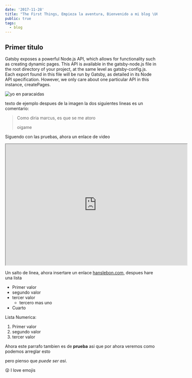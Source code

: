 ```yaml
---
date: '2017-11-28'
title: "The First Things, Empieza la aventura, Bienvenido a mi blog \U0001F44B"
public: true
tags:
  - blog
---
```

## Primer titulo

Gatsby exposes a powerful Node.js API, which allows for functionality such as creating dynamic pages. This API is available in the gatsby-node.js file in the root directory of your project, at the same level as gatsby-config.js. Each export found in this file will be run by Gatsby, as detailed in its Node API specification. However, we only care about one particular API in this instance, createPages.

![yo en paracaidas](/assets/paracaidas_mozjpeg.jpg "paracaidas")

texto de ejemplo despues de la imagen la dos siguientes lineas es un comentario:

> Como diria marcus, es que se me atoro
>
> oigame

Siguendo con las pruebas, ahora un enlace de video

<iframe src="https://www.youtube.com/embed/QR_stgHKkec" width="600" height="400"></iframe>

Un salto de linea, ahora insertare un enlace [hanslebon.com](hanslebon.com), despues hare una lista

* Primer valor
* segundo valor
* tercer valor
  * tercero mas uno
* Cuarto

Lista Numerica:

1. Primer valor
2. segundo valor
3. tercer valor

Ahora este parrafo tambien es de **prueba**  asi que por ahora veremos como podemos arreglar esto

pero pienso que _puede ser asi_.

 😜 I love emojis
